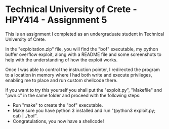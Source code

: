 # Technical University of Crete - HPY414 - Assignment 5
This is an assignment I completed as an undergraduate student in Technical University of Crete.

In the "exploitation.zip" file, you will find the "bof" executable, my python buffer overflow exploit, along with a README file and some screenshots to help with the understanding of how the exploit works.

Once I was able to control the instruction pointer, I redirected the program to a location in memory where I had both write and execute privileges, enabling me to place and run custom shellcode there.

If you want to try this yourself you shall put the "exploit.py", "Makefile" and "pwn.c" in the same folder and proceed with the following steps:
- Run "make" to create the "bof" executable.
- Make sure you have python 3 installed and run "(python3 exploit.py; cat) | ./bof".
- Congratulations, you now have a shellcode! 

